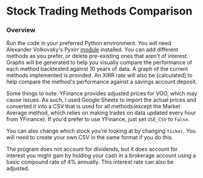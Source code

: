 # Stock Trading Methods Comparison

### Overview ###

Run the code in your preferred Python environment. You will need Alexander Volkovsky's Pyxirr [module](https://github.com/Anexen/pyxirr "Library Used For Calculations") installed. You can add different methods as you prefer, or delete pre-existing ones that aren't of interest. Graphs will be generated to help you visually compare the performance of each method backtested against 10 years of data. A graph of the current methods implemented is provided. An XIRR rate will also be [calculated] to help compare the method's performance against a savings account deposit.


Some things to note:
YFinance provides adjusted prices for VOO, which may cause issues. As such, I used Google Sheets to import the actual prices and converted it into a CSV that is used for all methods(except the Market Average method, which relies on making trades on data updated every hour from YFinance). If you'd prefer to use YFinance, just set `USE_CSV` to `False`. 

You can also change which stock you're looking at by changing `ticker`. You will need to create your own CSV in the same format if you do this.

The program does not account for dividends, but it does account for interest you might gain by holding your cash in a brokerage account using a basic compound rate of 4% annually. This interest rate can also be adjusted. 
